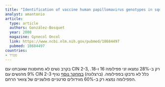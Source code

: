```yaml
---
title: "Identification of vaccine human papillomavirus genotypes in squamous intraepithelial lesions (CIN2 – 3)"
analyst: amantonio
article:
  type: article
  authors: González-Bosquet
  year: 2008
  magazine: Gynecol Oncol
  link: https://www.ncbi.nlm.nih.gov/pubmed/18684497
  pubmed: 18684497
countries:
- ספרד
---
```


בקרב נשים לא מחוסנות שאובחנו עם CIN 2-3, רק ב-28% נמצאו זני פפילומה 16 ו-18.
9% מהנשים עם CIN 2-3 כלל לא נדבקו בפפילומה. (ברצלונה)
[במחקר נוסף](https://www.ncbi.nlm.nih.gov/pubmed/11812085) נגיף הפפילומה נמצא רק ב-60% מגידולים סרטניים פולשניים של צוואר הרחם.
